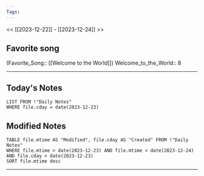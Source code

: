 ```yaml
---
Tags:
---
```

<< [[2023-12-22]] - [[2023-12-24]] >>
## Favorite song
(Favorite_Song:: [[Welcome to the World]])
Welcome_to_the_World:: 8

___
## Today's Notes
```dataview
LIST FROM !"Daily Notes"
WHERE file.cday = date(2023-12-23)
```
## Modified Notes
```dataview
TABLE file.mtime AS "Modified", file.cday AS "Created" FROM !"Daily Notes" 
WHERE file.mtime > date(2023-12-23) AND file.mtime < date(2023-12-24) AND file.cday < date(2023-12-23)
SORT file.mtime desc
```
___
